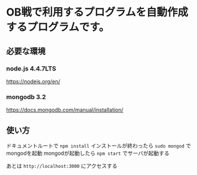 # OB戦で利用するプログラムを自動作成するプログラムです。
## 必要な環境
### node.js 4.4.7LTS
https://nodejs.org/en/

### mongodb 3.2
https://docs.mongodb.com/manual/installation/

## 使い方
ドキュメントルートで
`npm install`
インストールが終わったら
`sudo mongod`
でmongodを起動
mongodが起動したら
`npm start`
でサーバが起動する

あとは
`http://localhost:3000`
にアクセスする
